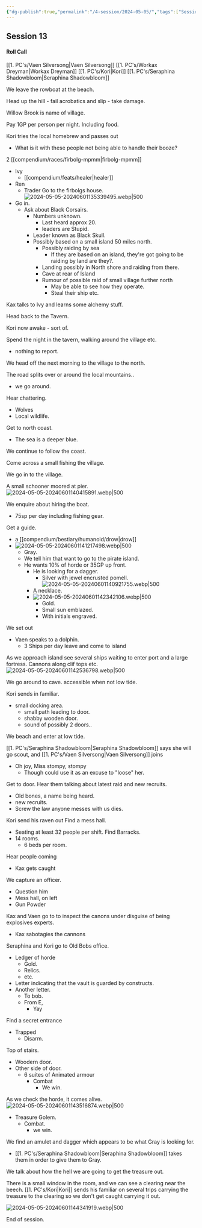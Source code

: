```yaml
---
{"dg-publish":true,"permalink":"/4-session/2024-05-05/","tags":["Session_Note"]}
---
```




## Session 13

#### Roll Call

[[1. PC's/Vaen Silversong\|Vaen Silversong]]
[[1. PC's/Workax Dreyman\|Workax Dreyman]]
[[1. PC's/Kori\|Kori]]
[[1. PC's/Seraphina Shadowbloom\|Seraphina Shadowbloom]]

We leave the rowboat at the beach.

Head up the hill - fail acrobatics and slip - take damage.

Willow Brook is name of village.

Pay 1GP per person per night.  Including food.

Kori tries the local homebrew and passes out
- What is it with these people not being able to handle their booze?

2 [[compendium/races/firbolg-mpmm\|firbolg-mpmm]]
- Ivy
	- [[compendium/feats/healer\|healer]]
- Ren
	- Trader
Go to the firbolgs house.
![2024-05-05-20240601135339495.webp|500](/img/user/z_Attachments/2024-05-05-20240601135339495.webp)
- Go in.
	- Ask about Black Corsairs.
		- Numbers unknown.
			- Last heard approx 20.
			- leaders are Stupid.
		- Leader known as Black Skull.
		- Possibly based on a small island 50 miles north.
			- Possibly raiding by sea
				- If they are based on an island, they're got going to be raiding by land are they?.
			- Landing possibly in North shore and raiding from there.
			- Cave at rear of Island
			- Rumour of possible raid of small village further north
				- May be able to see how they operate.
				- Steal their ship etc.

Kax talks to Ivy and learns some alchemy stuff.

Head back to the Tavern.

Kori now awake - sort of.

Spend the night in the tavern, walking around the village etc.
- nothing to report.

We head off the next morning to the village to the north.

The road splits over or around the local mountains..
- we go around.

Hear chattering.
- Wolves
- Local wildlife.

Get to north coast.
- The sea is a deeper blue.

We continue to follow the coast.

Come across a small fishing the village.

We go in to the village.

A small schooner moored at pier.
![2024-05-05-20240601140415891.webp|500](/img/user/z_Attachments/2024-05-05-20240601140415891.webp)

We enquire about hiring the boat.
- 75sp per day including fishing gear.

Get a guide.
- a [[compendium/bestiary/humanoid/drow\|drow]]
- ![2024-05-05-20240601141217498.webp|500](/img/user/z_Attachments/2024-05-05-20240601141217498.webp)
	- Gray.
	- We tell him that want to go to the pirate island.
	- He wants 10% of horde or 35GP up front.
		- He is looking for a dagger.
			- Silver with jewel encrusted pomell.![2024-05-05-20240601140921755.webp|500](/img/user/z_Attachments/2024-05-05-20240601140921755.webp)
		- A necklace.
		- ![2024-05-05-20240601142342106.webp|500](/img/user/z_Attachments/2024-05-05-20240601142342106.webp)
			- Gold.
			- Small sun emblazed.
			- With initials engraved.

We set out 
- Vaen speaks to a dolphin.
	- 3 Ships per day leave and come to island

As we approach island see several ships waiting to enter port and a large fortress.  Cannons along clif tops etc.
![2024-05-05-20240601142536798.webp|500](/img/user/z_Attachments/2024-05-05-20240601142536798.webp)

We go around to cave.
accessible when not low tide.

Kori sends in familiar.
- small docking area.
	- small path leading to door.
	- shabby wooden door.
	- sound of possibly 2 doors..

We beach and enter at low tide.

[[1. PC's/Seraphina Shadowbloom\|Seraphina Shadowbloom]] says she will go scout, and [[1. PC's/Vaen Silversong\|Vaen Silversong]] joins 
- Oh joy, Miss stompy, stompy
	- Though could use it as an excuse to "loose" her.

Get to door.  Hear them talking about latest raid and new recruits.
- Old bones, a name being heard.
- new recruits.
- Screw the law anyone messes with us dies.

Kori send his raven out
Find a mess hall.
- Seating at least 32 people per shift.
Find Barracks.
- 14 rooms.
	- 6 beds per room.

Hear people coming 
 - Kax gets caught

We capture an officer.
- Question him
- Mess hall, on left
- Gun Powder

Kax and Vaen go to to inspect the canons under disguise of being explosives experts.
- Kax sabotagies the cannons

Seraphina and Kori go to Old Bobs office.
- Ledger of horde
	- Gold.
	- Relics.
	- etc.
- Letter indicating that the vault is guarded by constructs.
- Another letter.
	- To bob.
	- From E,
		- Yay

Find a secret entrance
- Trapped
	- Disarm.

Top of stairs.
- Woodern door.
- Other side of door.
	- 6 suites of Animated armour
		- Combat
			- We win.


As we check the horde, it comes alive.
![2024-05-05-20240601143516874.webp|500](/img/user/z_Attachments/2024-05-05-20240601143516874.webp)
- Treasure Golem.
	- Combat.
		- we win.

We find an amulet and dagger which appears to be what Gray is looking for.
- [[1. PC's/Seraphina Shadowbloom\|Seraphina Shadowbloom]] takes them in order to give them to Gray.

We talk about how the hell we are going to get the treasure out.

There is a small window in the room, and we can see a clearing near the beech.  [[1. PC's/Kori\|Kori]] sends his familiar on several trips carrying the treasure to the clearing so we don't get caught carrying it out.

![2024-05-05-20240601144341919.webp|500](/img/user/z_Attachments/2024-05-05-20240601144341919.webp)

End of session.







